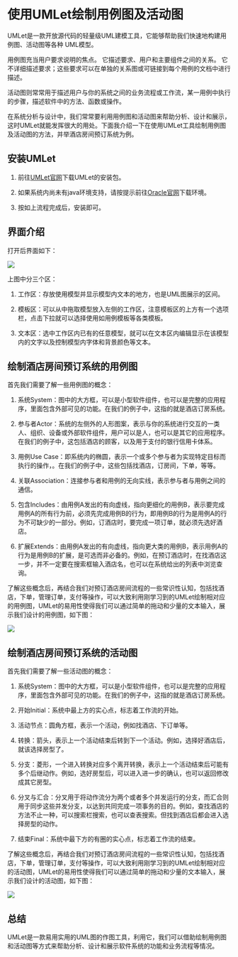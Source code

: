 # 使用UMLet绘制用例图及活动图

UMLet是一款开放源代码的轻量级UML建模工具，它能够帮助我们快速地构建用例图、活动图等各种 UML模型。

用例图充当用户要求说明的焦点。 它描述要求、用户和主要组件之间的关系。 它不详细描述要求；这些要求可以在单独的关系图或可链接到每个用例的文档中进行描述。

活动图则常常用于描述用户与你的系统之间的业务流程或工作流，某一用例中执行的步骤，描述软件中的方法、函数或操作。

在系统分析与设计中，我们常常要利用用例图和活动图来帮助分析、设计和展示，这时UMLet就能发挥很大的用处。下面我介绍一下在使用UMLet工具绘制用例图及活动图的方法，并举酒店房间预订系统为例。

## 安装UMLet

1. 前往[UMLet官网](http://www.umlet.com/)下载UMLet的安装包。

2. 如果系统内尚未有java环境支持，请按提示前往[Oracle官网](http://www.oracle.com/technetwork/java/javase/downloads/index.html)下载环境。

3. 按如上流程完成后，安装即可。

## 界面介绍

打开后界面如下：

![](uml_tech_0.png)

上图中分三个区：

1. 工作区：存放使用模型并显示模型内文本的地方，也是UML图展示的区间。

2. 模板区：可以从中拖取模型放入左侧的工作区，注意模板区的上方有一个选项栏，点击下拉就可以选择使用如用例模板等各类模板。

3. 文本区：选中工作区内已有的任意模型，就可以在文本区内编辑显示在该模型内的文字以及控制模型内字体和背景颜色等文本。

## 绘制酒店房间预订系统的用例图

首先我们需要了解一些用例图的概念：

1. 系统System：图中的大方框，可以是小型软件组件，也可以是完整的应用程序，里面包含外部可见的功能。在我们的例子中，这指的就是酒店订房系统。

2. 参与者Actor：系统的左侧外的人形图案，表示与你的系统进行交互的一类人、组织、设备或外部软件组件，用户可以是人，也可以是其它的应用程序。在我们的例子中，这包括酒店的顾客，以及用于支付的银行信用卡体系。

3. 用例Use Case：即系统内的椭圆，表示一个或多个参与者为实现特定目标而执行的操作，。在我们的例子中，这些包括找酒店，订房间，下单，等等。

4. 关联Association：连接参与者和用例的无向实线，表示参与者与用例之间的通信。

5. 包含Includes：由用例A发出的有向虚线，指向更细化的用例B，表示要完成用例A的所有行为前，必须先完成用例B的行为，即用例B的行为是用例A的行为不可缺少的一部分。例如，订酒店时，要完成一项订单，就必须先选好酒店。

6. 扩展Extends：由用例A发出的有向虚线，指向更大类的用例B，表示用例A的行为是用例B的扩展，是可选而非必备的。例如，在预订酒店时，在找酒店这一步，并不一定要在搜索框输入酒店名，也可以在系统给出的列表中浏览查询。

了解这些概念后，再结合我们对预订酒店房间流程的一些常识性认知，包括找酒店，下单，管理订单，支付等操作，可以大致利用刚学习到的UMLet绘制相对应的用例图，UMLet的易用性使得我们可以通过简单的拖动和少量的文本输入，展示我们设计的用例图，如下图：

![](uml_tech_1.png)

## 绘制酒店房间预订系统的活动图

首先我们需要了解一些活动图的概念：

1. 系统System：图中的大方框，可以是小型软件组件，也可以是完整的应用程序，里面包含外部可见的功能。在我们的例子中，这指的就是酒店订房系统。

2. 开始Initial：系统中最上方的实心点，标志着工作流的开始。

3. 活动节点：圆角方框，表示一个活动，例如找酒店、下订单等。

4. 转换：箭头，表示上一个活动结束后转到下一个活动。例如，选择好酒店后，就该选择房型了。

5. 分支：菱形，一个进入转换对应多个离开转换，表示上一个活动结束后可能有多个后继动作。例如，选好房型后，可以进入进一步的确认，也可以返回修改成其它房型。

6. 分叉与汇合：分叉用于将动作流分为两个或者多个并发运行的分支，而汇合则用于同步这些并发分支，以达到共同完成一项事务的目的。例如，查找酒店的方法不止一种，可以搜索栏搜索，也可以查表搜索。但找到酒店后都会进入选择房型的动作。

7. 结束Final：系统中最下方的有圈的实心点，标志着工作流的结束。

了解这些概念后，再结合我们对预订酒店房间流程的一些常识性认知，包括找酒店，下单，管理订单，支付等操作，可以大致利用刚学习到的UMLet绘制相对应的活动图，UMLet的易用性使得我们可以通过简单的拖动和少量的文本输入，展示我们设计的活动图，如下图：

![](uml_tech_2.png)

## 总结

UMLet是一款易用实用的UML图的作图工具，利用它，我们可以借助绘制用例图和活动图等方式来帮助分析、设计和展示软件系统的功能和业务流程等情况。
